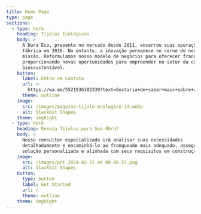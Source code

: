 ```yaml
---
title: Home Page
type: page
sections:
  - type: hero
    heading: Tijolos Ecológicos
    body: >
      A Dura Eco, presente no mercado desde 2011, encerrou suas operações como
      fábrica em 2016. No entanto, a inovação permanece no cerne de nossa
      missão. Reformulamos nosso modelo de negócios para oferecer franquias,
      proporcionando novas oportunidades para empreender no setor da construção
      biossustentável. 
    button:
      label: Entre em Contato
      url: >-
        https://wa.me/5521936182339?text=Gostaria+de+saber+mais+sobre+a+Franquia+DuraEco
      theme: outline
    image:
      src: /images/maquina-tijolo-ecologico-14.webp
      alt: Stackbit Shapes
    theme: imgRight
  - type: hero
    heading: Deseja Tijolos para Sua Obra?
    body: >
      Nosso consultor especializado irá analisar suas necessidades
      detalhadamente e encaminhá-lo ao franqueado mais adequado, assegurando uma
      solução personalizada e alinhada com seus requisitos em construção.
    image:
      src: /images/prt 2024-02-21 at 09.48.57.png
      alt: Stackbit Shapes
    button:
      type: button
      label: Get Started
      url: /
      theme: outline
    theme: imgRight
---
```

